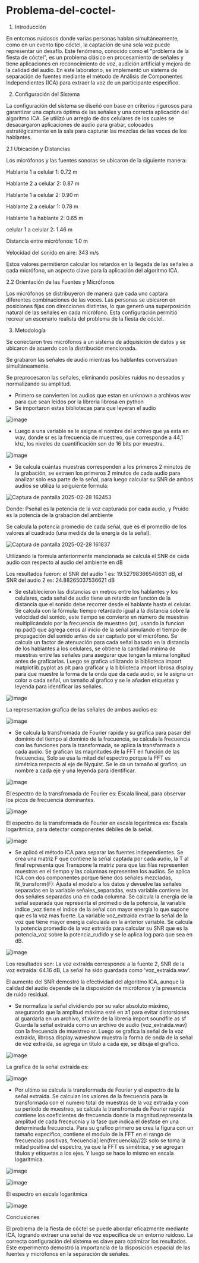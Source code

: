 # Problema-del-coctel-
1. Introducción

En entornos ruidosos donde varias personas hablan simultáneamente, como en un evento tipo cóctel, la captación de una sola voz puede representar un desafío. Este fenómeno, conocido como el "problema de la fiesta de cóctel", es un problema clásico en procesamiento de señales y tiene aplicaciones en reconocimiento de voz, audición artificial y mejora de la calidad del audio. En este laboratorio, se implementó un sistema de separación de fuentes mediante el método de Análisis de Componentes Independientes (ICA) para extraer la voz de un participante específico.

2. Configuración del Sistema

La configuración del sistema se diseñó con base en criterios rigurosos para garantizar una captura óptima de las señales y una correcta aplicación del algoritmo ICA. Se utilizó un arreglo de dos celulares de los cuales se desacargaron aplicaciones de audio para grabar, colocados estratégicamente en la sala para capturar las mezclas de las voces de los hablantes.

2.1 Ubicación y Distancias

Los micrófonos y las fuentes sonoras se ubicaron de la siguiente manera:

Hablante 1 a celular 1: 0.72 m

Hablante 2 a celular 2: 0.87 m

Hablante 1 a celular 2: 0.90 m

Hablante 2 a celular 1: 0.78 m

Hablante 1 a hablante 2: 0.65 m

celular 1 a celular 2: 1.46 m

Distancia entre micrófonos: 1.0 m

Velocidad del sonido en aire: 343 m/s

Estos valores permitieron calcular los retardos en la llegada de las señales a cada micrófono, un aspecto clave para la aplicación del algoritmo ICA.

2.2 Orientación de las Fuentes y Micrófonos

Los micrófonos se distribuyeron de manera que cada uno captara diferentes combinaciones de las voces. Las personas se ubicaron en posiciones fijas con direcciones distintas, lo que generó una superposición natural de las señales en cada micrófono. Esta configuración permitió recrear un escenario realista del problema de la fiesta de cóctel.

3. Metodología

Se conectaron tres micrófonos a un sistema de adquisición de datos y se ubicaron de acuerdo con la distribución mencionada.

Se grabaron las señales de audio mientras los hablantes conversaban simultáneamente.

Se preprocesaron las señales, eliminando posibles ruidos no deseados y normalizando su amplitud.
- Primero se convierten los audios que estan en unknown a archivos wav para que sean leidos por la libreria librosa en python 
- Se importaron estas bibliotecas para que leyeran el audio
  
![image](https://github.com/user-attachments/assets/39f3659c-db98-497c-b565-29e006f635ba)

- Luego a una variable se le asigna el nombre del archivo que ya esta en wav, donde sr es la frecuencia de muestreo, que corresponde a 44,1 khz, los niveles de cuantificación son de 16 bits por muestra.
   
 ![image](https://github.com/user-attachments/assets/8e73e659-02d2-47f5-bdab-e11f43c63b15)

- Se calcula cuántas muestras corresponden a los primeros 2 minutos de la grabación, se extraen los primeros 2 minutos de cada audio para analizar solo esa parte de la señal, para luego calcular su SNR de ambos audios se utiliza la seiguiente formula:

![Captura de pantalla 2025-02-28 162453](https://github.com/user-attachments/assets/5f26792f-00fc-4089-bc47-08d6a0176fd4)

Donde: Pseñal es la potencia de la voz capturada por cada audio, y Pruido es la potencia de la grabacion del ambiente 

Se calcula la potencia promedio de cada señal, que es el promedio de los valores al cuadrado (una medida de la energía de la señal).

![Captura de pantalla 2025-02-28 161837](https://github.com/user-attachments/assets/842625cc-4b5b-4c26-956f-9c22f4929693)

Utilizando la formula anteriormente mencionada se calcula el SNR de cada audio con respecto al audio del ambiente en dB 

Los resultados fueron: el SNR del audio 1 es:  19.52798366546631 dB, el SNR del audio 2 es:  24.88265037536621 dB

- Se establecieron las distancias en metros entre los hablantes y los celulares, cada señal de audio tiene un retardo en función de la distancia que el sonido debe recorrer desde el hablante hasta el celular. Se calcula con la fórmula: tiempo retardado igual a la distancia sobre la velocidad del sonido, este tiempo se convierte en número de muestras multiplicándolo por la frecuencia de muestreo (sr), usando la funcion np.pad() que agrega ceros al inicio de la señal simulando el tiempo de propagación del sonido antes de ser captado por el micrófono. Se calcula un factor de atenuación para cada señal basado en la distancia de los hablantes a los celulares, se obtiene la cantidad mínima de muestras entre las señales para asegurar que tengan la misma longitud antes de graficarlas. Luego se grafica utilizando la biblioteca import matplotlib.pyplot as plt para graficar y la biblioteca import librosa.display para que muestre la forma de la onda que da cada audio, se le asigna un color a cada señal, un tamaño al grafico y se le añaden etiquetas y leyenda para identificar las señales. 

![image](https://github.com/user-attachments/assets/e55c31c9-720b-4de9-b75d-0da92b11e72b)

La representacion grafica de las señales de ambos audios es: 

![image](https://github.com/user-attachments/assets/0036298c-dc5f-48fd-aa6a-07ebff4db578)

- Se calcula la transfromada de Fourier rapida y su grafica para pasar del dominio del tiempo al dominio de la frecuencia, se calcula la frecuencia con las funciones para la transformada, se aplica la transformada a cada audio. Se grafican las magnitudes de la FFT  en función de las frecuencias, Solo se usa la mitad del espectro porque la FFT es simétrica respecto al eje de Nyquist. Se le da un tamaño al grafico, un nombre a cada eje y una leyenda para identificar.

![image](https://github.com/user-attachments/assets/3b235c17-3e98-4c42-915e-ac96a482d385)

El espectro de la transfromada de Fourier es: 
Escala lineal, para observar los picos de frecuencia dominantes.

![image](https://github.com/user-attachments/assets/04822bf2-db45-4e26-b65d-916249580f57)

El espectro de la transformada de Fourier en escala logaritmica es:
Escala logarítmica, para detectar componentes débiles de la señal.

![image](https://github.com/user-attachments/assets/691a4178-d9bc-494c-b562-a739e95a07dd)

- Se aplicó el método ICA para separar las fuentes independientes. Se crea una matriz F que contiene la señal captada por cada audio, la T al final representa que Transpone la matriz para que las filas representen muestras en el tiempo y las columnas representen los audios. Se aplica ICA con dos componentes porque tiene dos señales mezcladas, fit_transform(F): Ajusta el modelo a los datos y devuelve las señales separadas en la variable señales_separadas, esta variable contiene las dos señales separadas una en cada columna. Se calcula la energia de la señal separada que representa el promedio de la potencia, la variable indice _voz tiene el indice de la señal con mayor energia lo que supone que es la voz mas fuerte. La variable voz_extraida extrae la señal de la voz que tiene mayor energia calculada en la anterior variable. Se calcula la potencia promedio de la voz extraida para calcular su SNR que es la potencia_voz sobre la potencia_rudido y se le aplica log para que sea en dB.

![image](https://github.com/user-attachments/assets/06c504d3-4084-4ffc-a51b-03e2bad1f919)

Los resultados son: La voz extraída corresponde a la fuente 2, SNR de la voz extraída: 64.16 dB, La señal ha sido guardada como 'voz_extraida.wav'.

El aumento del SNR demostró la efectividad del algoritmo ICA, aunque la calidad del audio depende de la disposición de micrófonos y la presencia de ruido residual.

- Se normaliza la señal dividiendo por su valor absoluto máximo, asegurando que la amplitud máxima esté en ±1 para evitar distorsiones al guardarla en un archivo, sf.write de la libreria import soundfile as sf Guarda la señal extraída como un archivo de audio (voz_extraida.wav) con la frecuencia de muestreo sr. Luego se grafica la señal de la voz extraida, librosa.display.waveshow muestra la forma de onda de la señal de voz extraída, se agrega un titulo a cada eje, se dibuja el grafico.

![image](https://github.com/user-attachments/assets/1996278f-c21e-46fb-96f9-66f61ce34463)

La grafica de la señal extraida es: 

![image](https://github.com/user-attachments/assets/db80f1fb-b902-4c1c-b031-049dadace1e2)

- Por ultimo se calcula la transformada de Fourier y el espectro de la señal extraida. Se calculan los valores de la frecuencia para la transformada con el numero total de muestras de la voz extraida y con su periodo de muestreo, se calcula la transfromada de Fourier rapida contiene los coeficientes de frecuencia donde la magnitud representa la amplitud de cada freceucnia y la fase que indica el desfase en una determinada frecuencia. Para su grafico primero se crea la figura con un tamaño especifico, contiene el modulo de la FFT en el rango de frecuencias positivas, frecuencia[:len(frecuencia)//2]: solo se toma la mitad positiva del espectro, ya que la FFT es simétrica, y se agregan titulos y etiquetas a los ejes. Y luego se hace lo mismo en escala logaritmica. 

![image](https://github.com/user-attachments/assets/cb281238-cca7-4704-81f9-888d21173928)

![image](https://github.com/user-attachments/assets/03a1a208-f882-447e-9c3b-86b3320d34aa)

El espectro en escala logaritmica 

![image](https://github.com/user-attachments/assets/39c44a33-8f8e-4904-b21c-da0b60bc8c55)

Conclusiones

El problema de la fiesta de cóctel se puede abordar eficazmente mediante ICA, logrando extraer una señal de voz específica de un entorno ruidoso. La correcta configuración del sistema es clave para optimizar los resultados. Este experimento demostró la importancia de la disposición espacial de las fuentes y micrófonos en la separación de señales.

